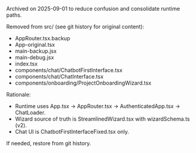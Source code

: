 Archived on 2025-09-01 to reduce confusion and consolidate runtime paths.

Removed from src/ (see git history for original content):
- AppRouter.tsx.backup
- App-original.tsx
- main-backup.jsx
- main-debug.jsx
- index.tsx
- components/chat/ChatbotFirstInterface.tsx
- components/chat/ChatInterface.tsx
- components/onboarding/ProjectOnboardingWizard.tsx

Rationale:
- Runtime uses App.tsx → AppRouter.tsx → AuthenticatedApp.tsx → ChatLoader.
- Wizard source of truth is StreamlinedWizard.tsx with wizardSchema.ts (v2).
- Chat UI is ChatbotFirstInterfaceFixed.tsx only.

If needed, restore from git history.

